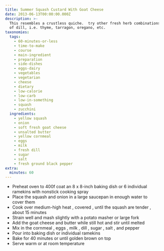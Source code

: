 ```yaml
---
title: Summer Squash Custard With Goat Cheese
date: 2013-06-13T00:00:00.000Z
description: >-
  This resembles a crustless quiche.  try other fresh herb combinations instead
  of dill, i.e. thyme, tarragon, oregano, etc.
taxonomies:
  tags:
    - 60-minutes-or-less
    - time-to-make
    - course
    - main-ingredient
    - preparation
    - side-dishes
    - eggs-dairy
    - vegetables
    - vegetarian
    - cheese
    - dietary
    - low-calorie
    - low-carb
    - low-in-something
    - squash
    - zucchini
  ingredients:
    - yellow squash
    - onion
    - soft fresh goat cheese
    - unsalted butter
    - yellow cornmeal
    - eggs
    - milk
    - fresh dill
    - sugar
    - salt
    - fresh ground black pepper
extra:
  minutes: 60
---
```

 - Preheat oven to 400f coat an 8 x 8-inch baking dish or 6 individual ramekins with nonstick cooking spray
 - Place the squash and onion in a large saucepan in enough water to cover them
 - Cook over medium-high heat , covered , until the squash are tender , about 15 minutes
 - Strain well and mash slightly with a potato masher or large fork
 - Add the goat cheese and butter while still hot and stir until melted
 - Mix in the cornmeal , eggs , milk , dill , sugar , salt , and pepper
 - Pour into baking dish or individual ramekins
 - Bake for 40 minutes or until golden brown on top
 - Serve warm or at room temperature
